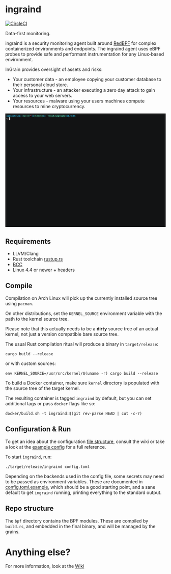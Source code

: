ingraind
========

[![CircleCI](https://circleci.com/gh/redsift/ingraind.svg?style=svg&circle-token=43ad83e41013d8ac90f385b70e062881d6830df8)](https://circleci.com/gh/redsift/ingraind)

Data-first monitoring.

ingraind is a security monitoring agent built around [RedBPF](https://github.com/redsift/redbpf)
for complex containerized environments and endpoints. The ingraind agent uses eBPF
probes to provide safe and performant instrumentation for any Linux-based environment.

InGrain provides oversight of assets and risks:
 * Your customer data - an employee copying your customer database to their
   personal cloud store.
 * Your infrastructure - an attacker executing a zero day attack to gain access
   to your web servers.
 * Your resources - malware using your users machines compute resources to mine
   cryptocurrency.
   
![ingrain listening to DNS & TLS](./screencast.gif)

## Requirements
 
 * LLVM/Clang
 * Rust toolchain [rustup.rs](https://rustup.rs)
 * [BCC](https://github.com/iovisor/bcc)
 * Linux 4.4 or newer + headers
 
## Compile

Compilation on Arch Linux will pick up the currently installed source tree using
`pacman`.

On other distributions, set the `KERNEL_SOURCE` environment variable with the
path to the kernel source tree.

Please note that this actually needs to be a **dirty** source tree of an actual
kernel, not just a version compatible bare source tree.

The usual Rust compilation ritual will produce a binary in `target/release`:

    cargo build --release
    
or with custom sources:

    env KERNEL_SOURCE=/usr/src/kernel/$(uname -r) cargo build --release
    
To build a Docker container, make sure `kernel` directory is populated with the
source tree of the target kernel.

The resulting container is tagged `ingraind` by default, but you can set
additional tags or pass `docker` flags like so:

    docker/build.sh -t ingraind:$(git rev-parse HEAD | cut -c-7)
    
## Configuration & Run

To get an idea about the configuration [file
structure](https://github.com/redsift/ingraind/wiki/Configuration), consult the
wiki or take a look at the [example config](./config.toml.example) for a full reference.

To start `ingraind`, run:

    ./target/release/ingraind config.toml
    
Depending on the backends used in the config file, some secrets may need to be
passed as environment variables. These are documented in
[config.toml.example](./config.toml.example), which should be a good starting point,
and a sane default to get `ingraind` running, printing everything to the standard output.
 
## Repo structure

The `bpf` directory contains the BPF modules. These are compiled by `build.rs`,
and embedded in the final binary, and will be managed by the grains.

# Anything else?

For more information, look at the [Wiki](https://github.com/redsift/ingraind/wiki)
